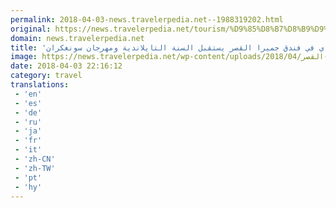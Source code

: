 ```yaml
---
permalink: 2018-04-03-news.travelerpedia.net--1988319202.html
original: https://news.travelerpedia.net/tourism/%D9%85%D8%B7%D8%B9%D9%85-%D8%A8%D8%A7%D9%8A-%D8%AA%D8%A7%D9%8A-%D9%81%D9%86%D8%AF%D9%82-%D8%AC%D9%85%D9%8A%D8%B1%D8%A7-%D8%A7%D9%84%D9%82%D8%B5%D8%B1-%D8%B3%D9%88%D9%86%D8%BA%D9%83%D8%B1%D8%A7%D9%86/
domain: news.travelerpedia.net
title: 'مطعم باي تاي في فندق جميرا القصر يستقبل السنة التايلاندية ومهرجان سونغكران'
image: https://news.travelerpedia.net/wp-content/uploads/2018/04/فندق-جميرا-القصر.jpg
date: 2018-04-03 22:16:12
category: travel
translations: 
 - 'en'
 - 'es'
 - 'de'
 - 'ru'
 - 'ja'
 - 'fr'
 - 'it'
 - 'zh-CN'
 - 'zh-TW'
 - 'pt'
 - 'hy'
---
```


